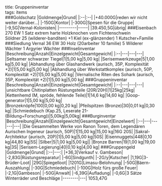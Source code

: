 title: Gruppeninventar  
tags: items  
###Goldschatz
|Goldmenge|Grund|
|:--|:--|
|+40.000G|reden wir nicht weiter darüber...|
|-150G|Kontor|
|-300G|Spesen für die Gruppe|
|-9,5G|Vernal-Kolonisten|
|---------|-----|
|39.450,5G|übrig|
###Eisenbach 270 EW
1 Satz extrem harte Holzknochen vom Fichtenschwein  
Söldner 25 (wilderer-banditen)
+1 Kiel (ex-glänzender)
1 Kutscher+Familie
###Siedlung Vernal 36 EW
30 Holz (20arbeiter 10 familie)
5 Wilderer Wächter
1 Argyrier Wächter
###Inselinventar
|Beschreibung|Anzahl|Einzelgewicht|Gesamtgewicht|
|:--|---|---|---|
|Seltsamer schwarzer Tiegel|1|5,00 kg|5,00 kg|
|Serisemwerkzeuge|5|1,00 kg|5,00 kg|
|Abhandlung über Glashandwerk (aurisch, 35P,  Komplexität +2)|1|5,00 kg|5,00 kg|
|Abhandlung über Werkstattkomplex (aurisch, 50P, Komplexität +2)|1|5,00 kg|5,00 kg|
|Vernalische Riten des Sohark (aurisch, 35P, Komplexität +2)|1|5,00 kg|5,00 kg|
###Gruppeninventar
|Beschreibung|Anzahl|Einzelgewicht|Gesamtgewicht|
|:--|---|---|---|
|unsichtbare Chitinplatten Rüstungsteile (20R/20H)|1|25kg|25kg|
|Kettenhemd (M, spröde, fehlende Teile)|1|14,6 kg|14,60 kg|
|Goop-generator|1|5,00 kg|5,00 kg|				
|Bronzeknöpfe|100|0,00 kg|0,20 kg|
|Pfeilspitzen (Bronze)|30|0,01 kg|0,30 kg|
|Schmiedebuch (Kap.25, Leserate 21-(Bildung+Forschung))|5,00kg|5,00kg|
###Burginventar
|Beschreibung|Anzahl|Einzelgewicht|Gesamtgewicht|Einzelwert|
|:--|---|---|---|---|
|Die Gesammelten Werke von Ranon Toren, dem Legendären Aurischen Ingeneur (aurisch, 50P)|1|15,00 kg|15,00 kg|16G 20S|
|Sakral-Architektur (aurisch, 20P)|1|5,00 kg|5,00 kg|50S|
|Eisennuggets|448|0,10 kg|44,80 kg|5S|
|Silber|5|1,00 kg|5,00 kg||
|Bronze Barren|19|1,00 kg|19,00 kg|3S|
|Serisem-Legierung|40|0,10 kg|4,00 kg|
###Gruppengeld
|Goldmenge|Grund|
|:--|---:|
|+36,3|Verkauf v. Gambeson|
|-2,83G|Rüstungsreparatur|
|-6G|Sindgunth|
|-2G/y|Kutscher|
|1,19G|3-Brüder-Loot|
|29G|Spiegelloot|
|1201G|Limasu-Belohnung|
|-50G|Bäern-Auszahlung|
|-30G|Schmiedebuch|
|-100G|Holz fürs große Feuer|
|-2,1G|Gambeson|
|-50G|Anwalt|
|-6,39G|Aufladung|
|-0,6G|3 Sätze Winterräder und Beschläge
|--------|---|
1053,47G